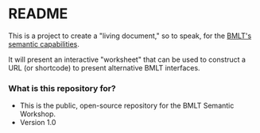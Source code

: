 # README #

This is a project to create a "living document," so to speak, for the [BMLT's semantic capabilities](http://bmlt.magshare.net/semantic/).

It will present an interactive "worksheet" that can be used to construct a URL (or shortcode) to present alternative BMLT interfaces.

### What is this repository for? ###

* This is the public, open-source repository for the BMLT Semantic Workshop.
* Version 1.0
